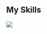 <div>
  <h2>My Skills</h2>
  <img src="https://skillicons.dev/icons?i=html,css,js,bootstrap,materialui,react,nextjs" />
<!--   <img src="https://skillicons.dev/icons?i=html,css,js,bootstrap,materialui,react,nextjs&perline=5" />  -->
</div>


<!--

**mohammad124014/mohammad124014** is a ✨ _special_ ✨ repository because its `README.md` (this file) appears on your GitHub profile.

Here are some ideas to get you started:

- 🔭 I’m currently working on ...
- 🌱 I’m currently learning ...
- 👯 I’m looking to collaborate on ...
- 🤔 I’m looking for help with ...
- 💬 Ask me about ...
- 📫 How to reach me: ...
- 😄 Pronouns: ...
- ⚡ Fun fact: ...
-->
